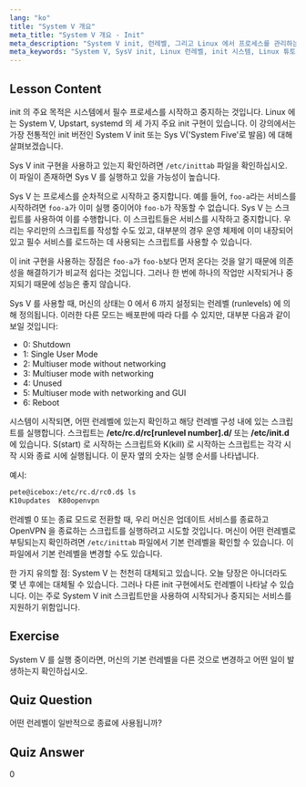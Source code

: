 ```yaml
---
lang: "ko"
title: "System V 개요"
meta_title: "System V 개요 - Init"
meta_description: "System V init, 런레벨, 그리고 Linux 에서 프로세스를 관리하는 방법에 대해 알아보세요. 초보자와 중급 사용자를 위한 SysV 기본 사항을 이해합니다."
meta_keywords: "System V, SysV init, Linux 런레벨, init 시스템, Linux 튜토리얼, 초보자 가이드, 프로세스 관리"
---
```


## Lesson Content

init 의 주요 목적은 시스템에서 필수 프로세스를 시작하고 중지하는 것입니다. Linux 에는 System V, Upstart, systemd 의 세 가지 주요 init 구현이 있습니다. 이 강의에서는 가장 전통적인 init 버전인 System V init 또는 Sys V('System Five'로 발음) 에 대해 살펴보겠습니다.

Sys V init 구현을 사용하고 있는지 확인하려면 `/etc/inittab` 파일을 확인하십시오. 이 파일이 존재하면 Sys V 를 실행하고 있을 가능성이 높습니다.

Sys V 는 프로세스를 순차적으로 시작하고 중지합니다. 예를 들어, `foo-a`라는 서비스를 시작하려면 `foo-a`가 이미 실행 중이어야 `foo-b`가 작동할 수 없습니다. Sys V 는 스크립트를 사용하여 이를 수행합니다. 이 스크립트들은 서비스를 시작하고 중지합니다. 우리는 우리만의 스크립트를 작성할 수도 있고, 대부분의 경우 운영 체제에 이미 내장되어 있고 필수 서비스를 로드하는 데 사용되는 스크립트를 사용할 수 있습니다.

이 init 구현을 사용하는 장점은 `foo-a`가 `foo-b`보다 먼저 온다는 것을 알기 때문에 의존성을 해결하기가 비교적 쉽다는 것입니다. 그러나 한 번에 하나의 작업만 시작되거나 중지되기 때문에 성능은 좋지 않습니다.

Sys V 를 사용할 때, 머신의 상태는 0 에서 6 까지 설정되는 런레벨 (runlevels) 에 의해 정의됩니다. 이러한 다른 모드는 배포판에 따라 다를 수 있지만, 대부분 다음과 같이 보일 것입니다:

- 0: Shutdown
- 1: Single User Mode
- 2: Multiuser mode without networking
- 3: Multiuser mode with networking
- 4: Unused
- 5: Multiuser mode with networking and GUI
- 6: Reboot

시스템이 시작되면, 어떤 런레벨에 있는지 확인하고 해당 런레벨 구성 내에 있는 스크립트를 실행합니다. 스크립트는 **/etc/rc.d/rc[runlevel number].d/** 또는 **/etc/init.d**에 있습니다. S(start) 로 시작하는 스크립트와 K(kill) 로 시작하는 스크립트는 각각 시작 시와 종료 시에 실행됩니다. 이 문자 옆의 숫자는 실행 순서를 나타냅니다.

예시:

```bash
pete@icebox:/etc/rc.d/rc0.d$ ls
K10updates  K80openvpn
```

런레벨 0 또는 종료 모드로 전환할 때, 우리 머신은 업데이트 서비스를 종료하고 OpenVPN 을 종료하는 스크립트를 실행하려고 시도할 것입니다. 머신이 어떤 런레벨로 부팅되는지 확인하려면 `/etc/inittab` 파일에서 기본 런레벨을 확인할 수 있습니다. 이 파일에서 기본 런레벨을 변경할 수도 있습니다.

한 가지 유의할 점: System V 는 천천히 대체되고 있습니다. 오늘 당장은 아니더라도 몇 년 후에는 대체될 수 있습니다. 그러나 다른 init 구현에서도 런레벨이 나타날 수 있습니다. 이는 주로 System V init 스크립트만을 사용하여 시작되거나 중지되는 서비스를 지원하기 위함입니다.

## Exercise

System V 를 실행 중이라면, 머신의 기본 런레벨을 다른 것으로 변경하고 어떤 일이 발생하는지 확인하십시오.

## Quiz Question

어떤 런레벨이 일반적으로 종료에 사용됩니까?

## Quiz Answer

0
